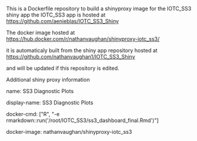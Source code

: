 This is a Dockerfile repository to build a shinyproxy image for the IOTC_SS3 shiny app
the IOTC_SS3 app is hosted at 
https://github.com/aenieblas/IOTC_SS3_Shiny

The docker image hosted at 
https://hub.docker.com/r/nathanvaughan/shinyproxy-iotc_ss3/

it is automaticaly built from the shiny app repository hosted at  
https://github.com/nathanvaughan1/IOTC_SS3_Shiny

and will be updated if this repository is edited.

Additional shiny proxy information
    
name: SS3 Diagnostic Plots

display-name: SS3 Diagnostic Plots

docker-cmd: ["R", "-e rmarkdown::run('/root/IOTC_SS3/ss3_dashboard_final.Rmd')"]

docker-image: nathanvaughan/shinyproxy-iotc_ss3

